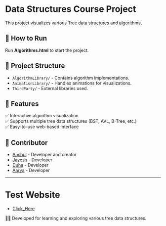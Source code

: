 # Data Structures Course Project

This project visualizes various Tree data structures and algorithms.

## 🚀 How to Run
Run **Algorithms.html** to start the project.

## 📁 Project Structure
- `AlgorithmLibrary/` - Contains algorithm implementations.
- `AnimationLibrary/` - Handles animations for visualizations.
- `ThirdParty/` - External libraries used.

## 📌 Features
✅ Interactive algorithm visualization  
✅ Supports multiple tree data structures (BST, AVL, B-Tree, etc.)  
✅ Easy-to-use web-based interface  

## 👥 Contributor
- [Anshul](https://github.com/anshul-dying) - Developer and creator
- [Jayesh](https://github.com/Thrasher2210) - Developer
- [Duha](https://github.com/DuhaZuhayr) - Developer
- [Aarya](https://github.com/Aarya695) - Developer
---

# Test Website
- [Click_Here](https://anshul-dying.github.io/Data_Structures_Course_Project/Algorithms.html)

👨‍💻 Developed for learning and exploring various tree data structures.
